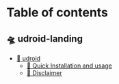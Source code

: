 # Table of contents

## 🛸 udroid-landing

* [🐧 udroid](README.md)
  * [📖 Quick Installation and usage](udroid-landing/udroid/quick-installation-and-usage.md)
  * [👀 Disclaimer](udroid-landing/udroid/disclaimer.md)
